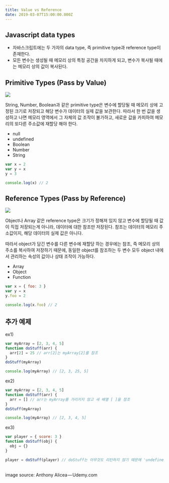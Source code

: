 ```yaml
---
title: Value vs Reference
date: 2019-03-07T15:00:00.000Z
---
```


## Javascript data types

- 자바스크립트에는 두 가자의 data type, 즉 primitive type과 reference type이 존재한다.
- 모든 변수는 생성될 때 메모리 상의 특정 공간을 차지하게 되고, 변수가 복사될 때에는 메모리 상의 값이 복사된다.

## Primitive Types (Pass by Value)

![](../assets/pass-by-value.png)

String, Number, Boolean과 같은 primitive type은 변수에 할당될 때 메모리 상에 고정된 크기로 저장되고 해당 변수가 데이터의 실제 값을 보관한다. 따라서 한 번 값을 생성하고 나면 메모리 영역에서 그 자체의 값 조작이 불가하고, 새로운 값을 카피하여 메모리의 또다른 주소값에 재할당 해야 한다.

- null
- undefined
- Boolean
- Number
- String

```javascript
var x = 2
var y = x
y = 3

console.log(x) // 2
```

## Reference Types (Pass by Reference)

![](../assets/pass-by-reference.png)

Object나 Array 같은 reference type은 크기가 정해져 있지 않고 변수에 할당될 때 값이 직접 저장되는게 아니라, 데이터에 대한 참조만 저장된다. 참조는 데이터의 메모리 주소값이지, 해당 데이터의 실제 값은 아니다.

따라서 object가 담긴 변수를 다른 변수에 재할당 하는 경우에는 참조, 즉 메모리 상의 주소를 복사하여 저장하기 때문에, 동일한 object를 참조하는 두 변수 모두 object 내에서 관리하는 속성의 값이나 상태 조작이 가능하다.

- Array
- Object
- Function

```javascript
var x = { foo: 3 }
var y = x
y.foo = 2

console.log(x.foo) // 2
```

## 추가 예제

ex1)

```javascript
var myArray = [2, 3, 4, 5]
function doStuff(arr) {
  arr[2] = 25 // arr[2]는 myArray[2]를 참조
}
doStuff(myArray)

console.log(myArray) // [2, 3, 25, 5]
```

ex2)

```javascript
var myArray = [2, 3, 4, 5]
function doStuff(arr) {
  arr = [] // arr는 myArray를 가리키지 않고 새 배열 [ ]을 참조
}
doStuff(myArray)

console.log(myArray) // [2, 3, 4, 5]
```

ex3)

```javascript
var player = { score: 3 }
function doStuff(obj) {
  obj = {}
}

player = doStuff(player) // doStuff는 아무것도 리턴하지 않기 때문에 'undefined'
```

<br />
image source: Anthony Alicea — Udemy.com

<br />
<br />
<br />
<br />
